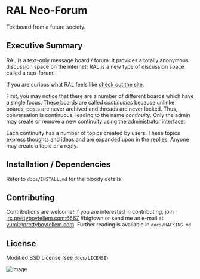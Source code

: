 RAL Neo-Forum
=============

Textboard from a future society.

Executive Summary
-----------------

RAL is a text-only message board / forum. It provides a totally anonymous
discussion space on the internet; RAL is a new type of discussion space
called a neo-forum.

If you are curious what RAL feels like
[check out the site](https://ralee.xyz).

First, you may notice that there are a number of different boards which
have a single focus. These boards are called _continuities_ because unlinke
boards, posts are never archived and threads are never locked. Thus,
conversation is continuous, leading to the name _continuity_. Only the admin
may create or remove a new continuity using the administrator interface.

Each continuity has a number of topics created by users. These topics
express thoughts and ideas and are expanded upon in the replies. Anyone may
create a topic or a reply.

Installation / Dependencies
---------------------------

Refer to `docs/INSTALL.md` for the bloody details

Contributing
------------

Contributions are welcome! If you are interested in contributing, join
[irc.prettyboytellem.com:6667](https://irc.prettyboytellem.com) #bigtown or
send me an e-mail at yumi@prettyboytellem.com. Further reading is available in
`docs/HACKING.md`

License
-------

Modified BSD License (see `docs/LICENSE`)

![image](https://raw.githubusercontent.com/cat-milk/Anime-Girls-Holding-Programming-Books/master/PHP/Hatsune_Miku_Holding_PHP_Book.png)
